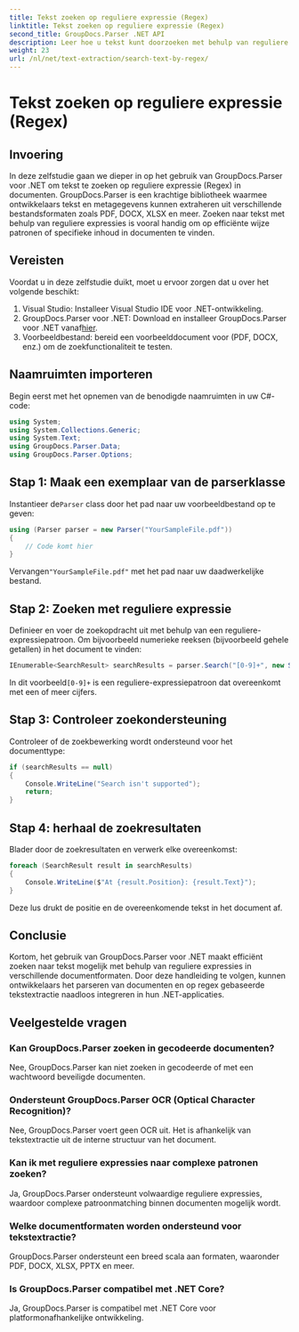 ```yaml
---
title: Tekst zoeken op reguliere expressie (Regex)
linktitle: Tekst zoeken op reguliere expressie (Regex)
second_title: GroupDocs.Parser .NET API
description: Leer hoe u tekst kunt doorzoeken met behulp van reguliere expressies in documenten met GroupDocs.Parser voor .NET. Extraheer specifieke inhoud moeiteloos.
weight: 23
url: /nl/net/text-extraction/search-text-by-regex/
---
```


# Tekst zoeken op reguliere expressie (Regex)

## Invoering
In deze zelfstudie gaan we dieper in op het gebruik van GroupDocs.Parser voor .NET om tekst te zoeken op reguliere expressie (Regex) in documenten. GroupDocs.Parser is een krachtige bibliotheek waarmee ontwikkelaars tekst en metagegevens kunnen extraheren uit verschillende bestandsformaten zoals PDF, DOCX, XLSX en meer. Zoeken naar tekst met behulp van reguliere expressies is vooral handig om op efficiënte wijze patronen of specifieke inhoud in documenten te vinden.
## Vereisten
Voordat u in deze zelfstudie duikt, moet u ervoor zorgen dat u over het volgende beschikt:
1. Visual Studio: Installeer Visual Studio IDE voor .NET-ontwikkeling.
2.  GroupDocs.Parser voor .NET: Download en installeer GroupDocs.Parser voor .NET vanaf[hier](https://releases.groupdocs.com/parser/net/).
3. Voorbeeldbestand: bereid een voorbeelddocument voor (PDF, DOCX, enz.) om de zoekfunctionaliteit te testen.

## Naamruimten importeren
Begin eerst met het opnemen van de benodigde naamruimten in uw C#-code:
```csharp
using System;
using System.Collections.Generic;
using System.Text;
using GroupDocs.Parser.Data;
using GroupDocs.Parser.Options;
```
## Stap 1: Maak een exemplaar van de parserklasse
 Instantieer de`Parser` class door het pad naar uw voorbeeldbestand op te geven:
```csharp
using (Parser parser = new Parser("YourSampleFile.pdf"))
{
    // Code komt hier
}
```
 Vervangen`"YourSampleFile.pdf"` met het pad naar uw daadwerkelijke bestand.
## Stap 2: Zoeken met reguliere expressie
Definieer en voer de zoekopdracht uit met behulp van een reguliere-expressiepatroon. Om bijvoorbeeld numerieke reeksen (bijvoorbeeld gehele getallen) in het document te vinden:
```csharp
IEnumerable<SearchResult> searchResults = parser.Search("[0-9]+", new SearchOptions(true, false, true));
```
 In dit voorbeeld`[0-9]+` is een reguliere-expressiepatroon dat overeenkomt met een of meer cijfers.
## Stap 3: Controleer zoekondersteuning
Controleer of de zoekbewerking wordt ondersteund voor het documenttype:
```csharp
if (searchResults == null)
{
    Console.WriteLine("Search isn't supported");
    return;
}
```
## Stap 4: herhaal de zoekresultaten
Blader door de zoekresultaten en verwerk elke overeenkomst:
```csharp
foreach (SearchResult result in searchResults)
{
    Console.WriteLine($"At {result.Position}: {result.Text}");
}
```
Deze lus drukt de positie en de overeenkomende tekst in het document af.

## Conclusie
Kortom, het gebruik van GroupDocs.Parser voor .NET maakt efficiënt zoeken naar tekst mogelijk met behulp van reguliere expressies in verschillende documentformaten. Door deze handleiding te volgen, kunnen ontwikkelaars het parseren van documenten en op regex gebaseerde tekstextractie naadloos integreren in hun .NET-applicaties.

## Veelgestelde vragen
### Kan GroupDocs.Parser zoeken in gecodeerde documenten?
Nee, GroupDocs.Parser kan niet zoeken in gecodeerde of met een wachtwoord beveiligde documenten.
### Ondersteunt GroupDocs.Parser OCR (Optical Character Recognition)?
Nee, GroupDocs.Parser voert geen OCR uit. Het is afhankelijk van tekstextractie uit de interne structuur van het document.
### Kan ik met reguliere expressies naar complexe patronen zoeken?
Ja, GroupDocs.Parser ondersteunt volwaardige reguliere expressies, waardoor complexe patroonmatching binnen documenten mogelijk wordt.
### Welke documentformaten worden ondersteund voor tekstextractie?
GroupDocs.Parser ondersteunt een breed scala aan formaten, waaronder PDF, DOCX, XLSX, PPTX en meer.
### Is GroupDocs.Parser compatibel met .NET Core?
Ja, GroupDocs.Parser is compatibel met .NET Core voor platformonafhankelijke ontwikkeling.